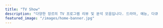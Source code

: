 ```yaml
---
title: "TV Show"
description: "다양한 장르의 TV 프로그램 리뷰 및 분석 모음입니다. 드라마, 예능, 다큐멘터리, 시리즈 등 흥미로운 TV 콘텐츠들의 깊이 있는 감상평과 추천 정보를 제공합니다."
featured_image: "/images/home-banner.jpg"
---
```

